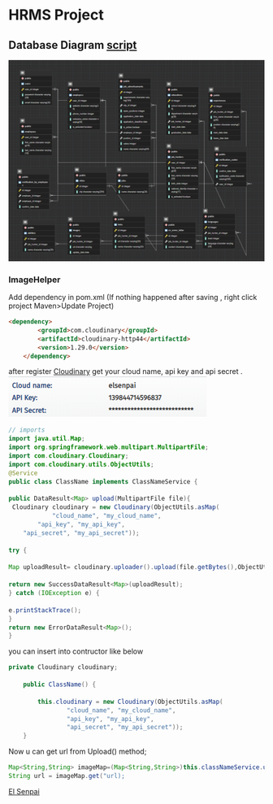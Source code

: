 # HRMS Project


## Database Diagram [script](https://github.com/ElSenpai/HRMS_Java/blob/master/hrms.sql)

![some](https://github.com/ElSenpai/HRMS_Java/blob/master/diagram.png)


### ImageHelper  

Add dependency in pom.xml (If nothing happened after saving , right click project Maven>Update Project)

```html
<dependency>
        <groupId>com.cloudinary</groupId>
        <artifactId>cloudinary-http44</artifactId>
        <version>1.29.0</version>
    </dependency>
```
after register   [Cloudinary](https://cloudinary.com/) get your cloud name, api key and api secret .
![some](https://github.com/ElSenpai/practice/blob/main/html/img/api.png)
```Java
// imports
import java.util.Map;
import org.springframework.web.multipart.MultipartFile;
import com.cloudinary.Cloudinary;
import com.cloudinary.utils.ObjectUtils;
@Service
public class ClassName implements ClassNameService { 

public DataResult<Map> upload(MultipartFile file){
 Cloudinary cloudinary = new Cloudinary(ObjectUtils.asMap(
          	"cloud_name", "my_cloud_name",
       	"api_key", "my_api_key",
	"api_secret", "my_api_secret"));

try {
			
Map uploadResult= cloudinary.uploader().upload(file.getBytes(),ObjectUtils.emptyMap());
				
return new SuccessDataResult<Map>(uploadResult);
} catch (IOException e) {
				
e.printStackTrace();
}
return new ErrorDataResult<Map>();
}
```

you can insert into contructor like below
```Java
private Cloudinary cloudinary;
	
	public ClassName() {

		this.cloudinary = new Cloudinary(ObjectUtils.asMap(
				"cloud_name", "my_cloud_name",
				"api_key", "my_api_key",
				"api_secret", "my_api_secret"));
	}
```
Now u can get url from Upload() method;  
```Java
Map<String,String> imageMap=(Map<String,String>)this.classNameService.upload(file).getData();
String url = imageMap.get("url);
```
[El Senpai](https://github.com/ElSenpai/)

